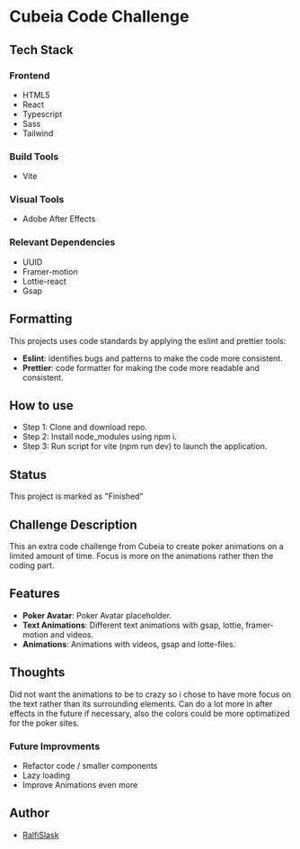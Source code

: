 # Cubeia Code Challenge

## Tech Stack

### Frontend

- HTML5
- React
- Typescript
- Sass
- Tailwind

### Build Tools

- Vite

### Visual Tools

- Adobe After Effects

### Relevant Dependencies

- UUID
- Framer-motion
- Lottie-react
- Gsap

## Formatting

This projects uses code standards by applying the eslint and prettier tools:

- **Eslint**: identifies bugs and patterns to make the code more consistent.
- **Prettier**: code formatter for making the code more readable and consistent.

## How to use

- Step 1: Clone and download repo.
- Step 2: Install node_modules using npm i.
- Step 3: Run script for vite (npm run dev) to launch the application.

## Status

This project is marked as "Finished"

## Challenge Description

This an extra code challenge from Cubeia to create poker animations on a limited amount of time. Focus is more on the animations rather then the coding part. 

## Features

- **Poker Avatar**: Poker Avatar placeholder. 
- **Text Animations**: Different text animations with gsap, lottie, framer-motion and videos.
- **Animations**: Animations with videos, gsap and lotte-files.

## Thoughts

Did not want the animations to be to crazy so i chose to have more focus on the text rather than its surrounding elements. Can do a lot more in after effects in the future if necessary, also the colors could be more optimatized for the poker sites.

### Future Improvments 

- Refactor code / smaller components
- Lazy loading
- Improve Animations even more

## Author

- [RalfiSlask](https://github.com/RalfiSlask)
